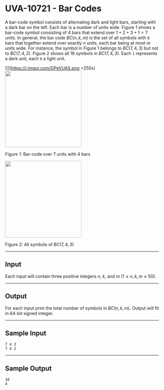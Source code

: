 # UVA-10721 - Bar Codes

A bar-code symbol consists of alternating dark and light bars, starting with a dark bar on the left. Each bar is a number of units wide. Figure 1 shows a bar-code symbol consisting of $4$ bars that extend over $1 + 2 + 3 + 1 = 7$ units. In general, the bar code $BC(n, k, m)$ is the set of all symbols with $k$ bars that together extend over exactly $n$ units, each bar being at most $m$ units wide. For instance, the symbol in Figure 1 belongs to $BC(7, 4, 3)$ but not to $BC(7, 4, 2)$. Figure 2 shows all $16$ symbols in $BC(7, 4, 3)$. Each `1` represents a dark unit, each `0` a light unit.

![](https://i.imgur.com/GPeVUAS.png =250x)
<img src="https://i.imgur.com/GPeVUAS.png" width="250" />

Figure 1: Bar-code over $7$ units with $4$ bars

<img src="https://i.imgur.com/zIYEf55.png" width="250" />

Figure 2: All symbols of $BC(7, 4, 3)$

---
## Input

Each input will contain three positive integers $n$, $k$, and $m$ ($1 \le n, k, m \le 50$).

---
## Output

For each input print the total number of symbols in $BC(n, k, m)$. Output will fit in $64$-bit signed integer.

---
## Sample Input

```
7 4 3
7 4 2
```

---
## Sample Output

```
16
4
```